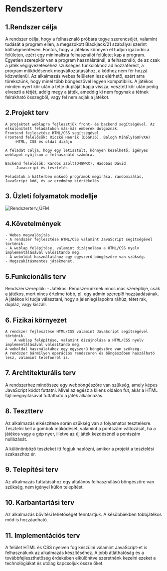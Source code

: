 # ﻿Rendszerterv

## 1.Rendszer célja
A rendszer célja, hogy a felhasználó próbára tegye szerencséjét, valamint tudását a program ellen, a megszokott Blackjack/21 szabályai szerint költségmentesen.
Fontos, hogy a játékos könnyen el tudjon igazodni a felületen, ezért egy minimalista felhasználói felületet kap a program.
Egyetlen szerepkör van a program használatánál, a felhasználó, de az csak a játék végigvezetéséhez szükséges funkciókhoz ad hozzáférést,
a program működésének megváltoztatásához, a kódhoz nem fér hozzá közvetlenül.
Az alkalmazás webes felületen lesz elérhető, ezért arra törekszünk, hogy minél több böngészővel legyen kompatibilis.
A játékos minden nyert kör után a tétje dupláját kapja vissza, vesztett kör után pedig elveszti a tétjét, addig megy a játék, ameddig
ki nem fogynak a tétnek felrakható összegből, vagy fel nem adják a játékot.

## 2.Projekt terv
	A projektet weblapra fejlesztjük front- és backend segítségével. Az elkülönített feladatokon más-más emberek dolgoznak.
	Frontend fejlesztése HTML/CSS segítségével
	Frontend felelősök: Riczkó Henrik (D5GPJ6), Balogh Mihály(GUFVXA)
		-HTML, CSS és oldal dizájn

	A feladat célja, hogy egy letisztult, könnyen kezelhető, igényes weblapot nyújtson a felhasználó számára.

	Backend felelősök: Kardos Zsolt(O48WRX), Hadobás Dávid
		-Javascript és tesztelés

	Feladatuk a háttérben működő programok megírása, randomizálás, JavaScript kód, és az eredmény kiértékelés.
	
## 3. Üzleti folyamatok modellje
![Rendszerterv_ÜFM](https://user-images.githubusercontent.com/82752886/135045846-c1ea8490-7fe1-4f7f-b73f-8c2b4a14c746.png)


## 4.Követelmények
	- Webes megvalósítás.
	- A rendszer fejlesztése HTML/CSS valamint JavaScript segítségével történik.
	- A weblap felépítése, valamint dizájnolása a HTML/CSS nyelv implementálásával valósítandó meg.
	- A weboldal használatához egy egyszerű böngészőre van szükség.
	- Megszakításmentes játékmenet.

## 5.Funkcionális terv
Rendszerszereplők:
	- Játékos: Rendszerünknek nincs más szereplője, csak a játékos, mert nincs értelme több, pl. egy admin szereplő hozzáadásának.
A játékos ki tudja választani, hogy a jelenlegi lapokra ráhúz, tétet rak, dupláz, vagy kiszáll.

## 6. Fizikai környezet
    A rendszer fejlesztése HTML/CSS valamint JavaScript segítségével történik.
        A weblap felépítése, valamint dizájnolása a HTML/CSS nyelv implementálásával valósítandó meg.
    A weboldal használatához egy egyszerű böngészőre van szükség.
    A rendszer bármilyen operációs rendszeren és böngészőben haszálható lesz, valamint telefonról is.

## 7. Archtitekturális terv
A rendszerhez mindössze egy webböngészőre van szükség, amely képes JavaScript kódot futtatni. Mivel az egész a kliens oldalon fut, akár a HTML fájl megnyitásával futtatható a játék alkalmazás.

## 8. Tesztterv
Az alkalmazás elkészítése során szükség van a folyamatos tesztelésre.
Tesztelni kell a gombok működését, valamint a pontszám változását, ha a játékos vagy a gép nyer, illetve az új játék kezdésénél a pontszám nullázását.

A különönböző teszteket itt fogjuk naplózni, amikor a projekt a tesztelési szakaszhoz ér.

## 9. Telepítési terv
Az alkalmazás futtatásához egy általános felhasználású böngészőre van szükség, nem igényel külön telepítést.

## 10. Karbantartási terv
Az alkalmazás bővítési lehetőségét fenntartjuk. A későbbiekben többjátékos mód is hozzáadható.

## 11. Implementációs terv
A felület HTML és CSS nyelven fog készülni valamint JavaScript-et is felhasználunk az alkalmazás készítéséhez. A jobb átláthatóság és a továbbfejleszthetőség érdekében elkülönítve szeretnénk kezelni ezeket a technológiákat és utólag kapcsoljuk össze őket. 
